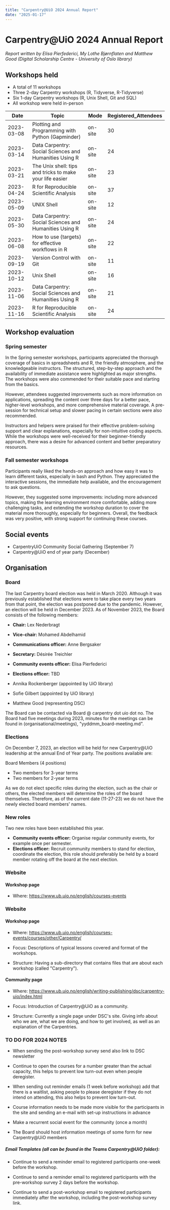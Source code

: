 ```yaml
---
title: "Carpentry@UiO 2024 Annual Report"
date: "2025-01-17"
---
```


# Carpentry@UiO 2024 Annual Report

*Report written by Elisa Pierfederici, My Lothe Bjørnflaten and Matthew Good (Digital Scholarship Centre - University of Oslo library)*

## Workshops held 

- A total of 11 workshops
- Three 2-day Carpentry workshops (R, Tidyverse, R-Tidyverse)
- Six 1-day Carpentry workshops (R, Unix Shell, Git and SQL)
- All workshop were held in-person

| Date       | Topic                                              | Mode   | Registered_Attendees |
|------------|----------------------------------------------------|--------|----------------------|
| 2023-03-08 | Plotting and Programming with Python (Gapminder)   | on-site| 30                   |
| 2023-03-14 | Data Carpentry: Social Sciences and Humanities Using R | on-site | 24                 |
| 2023-03-21 | The Unix shell: tips and tricks to make your life easier | on-site | 23               |
| 2023-04-24 | R for Reproducible Scientific Analysis             | on-site| 37                   |
| 2023-05-09 | UNIX Shell                                         | on-site| 12                   |
| 2023-05-30 | Data Carpentry: Social Sciences and Humanities Using R | on-site | 24                 |
| 2023-06-08 | How to use {targets} for effective workflows in R  | on-site| 22                   |
| 2023-09-19 | Version Control with Git                           | on-site| 11                   |
| 2023-10-12 | Unix Shell                                         | on-site| 16                   |
| 2023-11-06 | Data Carpentry: Social Sciences and Humanities Using R | on-site | 21                 |
| 2023-11-16 | R for Reproducible Scientific Analysis             | on-site| 24                   |

## Workshop evaluation

### Spring semester
In the Spring semester workshops, participants appreciated the thorough coverage of basics in spreadsheets and R, the friendly atmosphere, and the knowledgeable instructors. The structured, step-by-step approach and the availability of immediate assistance were highlighted as major strengths. The workshops were also commended for their suitable pace and starting from the basics.

However, attendees suggested improvements such as more information on applications, spreading the content over three days for a better pace, higher-level workshops, and more comprehensive material coverage. A pre-session for technical setup and slower pacing in certain sections were also recommended.

Instructors and helpers were praised for their effective problem-solving support and clear explanations, especially for non-intuitive coding aspects. While the workshops were well-received for their beginner-friendly approach, there was a desire for advanced content and better preparatory resources.

### Fall semester workshops
Participants really liked the hands-on approach and how easy it was to learn different tasks, especially in bash and Python. They appreciated the interactive sessions, the immediate help available, and the encouragement to ask questions.

However, they suggested some improvements: including more advanced topics, making the learning environment more comfortable, adding more challenging tasks, and extending the workshop duration to cover the material more thoroughly, especially for beginners. Overall, the feedback was very positive, with strong support for continuing these courses.

## Social events

- CarpentryUiO Community Social Gathering (September 7)
- Carpentry@UiO end of year party (December)

## Organisation

### Board

The last Carpentry board election was held in March 2020. Although it was previously established that elections were to take place every two years from that point, the election was postponed due to the pandemic. However, an election will be held in December 2023. As of November 2023, the Board consists of the following members:

- **Chair:** Lex Nederbragt
- **Vice-chair:** Mohamed Abdelhamid 
- **Communications officer:** Anne Bergsaker
- **Secretary:** Désirée Treichler
- **Community events officer:** Elisa Pierfederici
- **Elections officer:** TBD

- Annika Rockenberger (appointed by UiO library)
- Sofie Gilbert (appointed by UiO library)
- Matthew Good (representing DSC)  

The Board can be contacted via Board @ carpentry dot uio dot no. The Board had five meetings during 2023, minutes for the meetings can be found in (organisational/meetings), "yyddmm_board-meeting.md".

### Elections

On December 7, 2023, an election will be held for new Carpentry@UiO leadership at the annual End of Year party. The positions available are: 

Board Members (4 positions)
- Two members for 3-year terms
- Two members for 2-year terms

As we do not elect specific roles during the election, such as the chair or others, the elected members will determine the roles of the board themselves. Therefore, as of the current date (11-27-23) we do not have the newly elected board members' names. 

### New roles 

Two new roles have been established this year.

- **Community events officer:** Organise regular community events, for example once per semester. 
- **Elections officer:** Recruit community members to stand for election, coordinate the election, this role should preferably be held by a board member rotating off the board at the next election. 

### Website

#### Workshop page
- Where: https://www.ub.uio.no/english/courses-events

 

### Website

#### Workshop page

* Where: https://www.ub.uio.no/english/courses-events/courses/other/Carpentry/

* Focus: Descriptions of typical lessons covered and format of the workshops.

* Structure: Having a sub-directory that contains files that are about each workshop (called "Carpentry").

#### Community page

* Where: https://www.ub.uio.no/english/writing-publishing/dsc/carpentry-uio/index.html

* Focus: Introduction of Carpentry@UiO as a community.

* Structure: Currently a single page under DSC's site. Giving info about who we are, what we are doing, and how to get involved, as well as an explanation of the Carpentries.

### TO DO FOR 2024 NOTES

* When sending the post-workshop survey send also link to DSC newsletter 

* Continue to open the courses for a number greater than the actual capacity, this helps to prevent low turn-out even when people deregister. 

* When sending out reminder emails (1 week before workshop) add that there is a waitlist, asking people to please deregister if they do not intend on attending, this also helps to prevent low turn-out.

 * Course information needs to be made more visible for the participants in the site and sending an e-mail with set-up instructions in advance

* Make a recurrent social event for the community (once a month) 

* The Board should host information meetings of some form for new Carpentry@UiO members

##### Email Templates (all can be found in the Teams Carpentry@UiO folder):	

* Continue to send a reminder email to registered participants one-week before the workshop. 

* Continue to send a reminder email to registered participants with the pre-workshop survey 2 days before the workshop. 

* Continue to send a post-workshop email to registered participants immediately after the workshop, including the post-workshop survey link. 	
